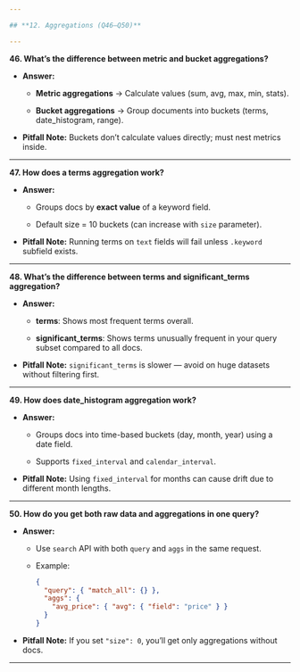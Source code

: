 ```yaml
---

## **12. Aggregations (Q46–Q50)**

---
```


**46. What’s the difference between metric and bucket aggregations?**

- **Answer:**
    
    - **Metric aggregations** → Calculate values (sum, avg, max, min, stats).
        
    - **Bucket aggregations** → Group documents into buckets (terms, date_histogram, range).
        
- **Pitfall Note:** Buckets don’t calculate values directly; must nest metrics inside.
    

---

**47. How does a terms aggregation work?**

- **Answer:**
    
    - Groups docs by **exact value** of a keyword field.
        
    - Default size = 10 buckets (can increase with `size` parameter).
        
- **Pitfall Note:** Running terms on `text` fields will fail unless `.keyword` subfield exists.
    

---

**48. What’s the difference between terms and significant_terms aggregation?**

- **Answer:**
    
    - **terms**: Shows most frequent terms overall.
        
    - **significant_terms**: Shows terms unusually frequent in your query subset compared to all docs.
        
- **Pitfall Note:** `significant_terms` is slower — avoid on huge datasets without filtering first.
    

---

**49. How does date_histogram aggregation work?**

- **Answer:**
    
    - Groups docs into time-based buckets (day, month, year) using a date field.
        
    - Supports `fixed_interval` and `calendar_interval`.
        
- **Pitfall Note:** Using `fixed_interval` for months can cause drift due to different month lengths.
    

---

**50. How do you get both raw data and aggregations in one query?**

- **Answer:**
    
    - Use `search` API with both `query` and `aggs` in the same request.
        
    - Example:
        
        ```json
        {
          "query": { "match_all": {} },
          "aggs": {
            "avg_price": { "avg": { "field": "price" } }
          }
        }
        ```
        
- **Pitfall Note:** If you set `"size": 0`, you’ll get only aggregations without docs.
    

---